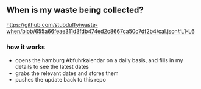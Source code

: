 ## When is my waste being collected?
  https://github.com/stubduffy/waste-when/blob/655a66feae311d3fdb474ed2c8667ca50c7df2b4/cal.json#L1-L6
  
  ### how it works
  - opens the hamburg Abfuhrkalendar on a daily basis, and fills in my details to see the latest dates
  - grabs the relevant dates and stores them
  - pushes the update back to this repo
  
